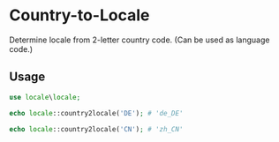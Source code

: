 # Country-to-Locale
Determine locale from 2-letter country code. (Can be used as language code.)

## Usage

```php
use locale\locale;

echo locale::country2locale('DE'); # 'de_DE'

echo locale::country2locale('CN'); # 'zh_CN'
```
